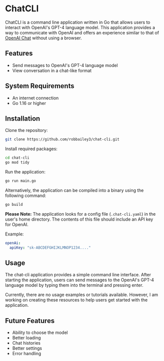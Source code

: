 # ChatCLI

ChatCLI is a command line application written in Go that allows users to interact with OpenAI's GPT-4 language model. This application provides a way to communicate with OpenAI and offers an experience similar to that of [OpenAI Chat](https://chat.openai.com/chat) without using a browser.

## Features

- Send messages to OpenAI's GPT-4 language model
- View conversation in a chat-like format

## System Requirements

- An internet connection
- Go 1.16 or higher

## Installation

Clone the repository:

```bash
git clone https://github.com/robbailey3/chat-cli.git
```

Install required packages:

```bash
cd chat-cli
go mod tidy
```

Run the application:

```bash
go run main.go
```

Alternatively, the application can be compiled into a binary using the following command:

```bash
go build
```

**Please Note:** The application looks for a config file (`.chat-cli.yaml`) in the user's home directory. The contents of this file should include an API key for OpenAI.

Example:

```yaml
openAi: 
  apiKey: "sk-ABCDEFGHIJKLMNOP1234...."
```

## Usage

The chat-cli application provides a simple command line interface. After starting the application, users can send messages to the OpenAI's GPT-4 language model by typing them into the terminal and pressing enter.

Currently, there are no usage examples or tutorials available. However, I am working on creating these resources to help users get started with the application.

## Future Features

- Ability to choose the model
- Better loading 
- Chat histories
- Better settings
- Error handling